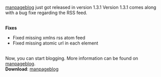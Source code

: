 <!-- title: manpageblog released in version 1.3.1 -->
<!-- meta_description: Initial release of manpageblog 1.3.1. A simple and static blog generator in manpage design written in Python. -->
<!-- image_url: https://cdn.gyptazy.ch/images/manpageblog.jpg -->
<!-- keywords: manpageblog, version, version 1.3.1, 1.3.1, features, release, meta, keyword, robots, support, robot, blue, grey, theme -->

<a href="https://github.com/gyptazy/manpageblog">manpageblog</a> just got released in version 1.3.1 Version 1.3.1 comes along with
a bug fixe regarding the RSS feed.<br><br>

<b>Fixes</b><br>
* Fixed missing xmlns rss atom feed<br>
* Fixed missing atomic url in each element<br>

<br>
Now, you can start blogging. More information can be found on <a href="https://github.com/gyptazy/manpageblog">manpageblog</a>.<br>
<b>Download</b>: <a href="https://github.com/gyptazy/manpageblog">manpageblog</a>
